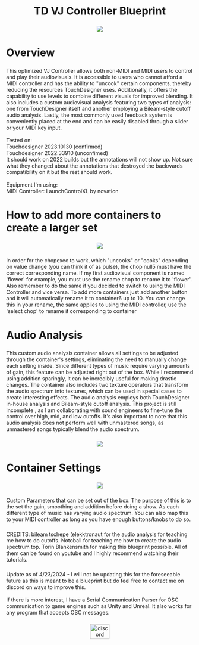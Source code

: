 <h1 align="center">TD VJ Controller Blueprint</h1>

###

<div align="center">
  <img height="" src="https://freight.cargo.site/w/1851/h/861/i/S1638342408656037859169199731133/VJ-Controller.png"  />
</div>

###

<h1 align="left">Overview</h1>

###

<p align="left">This optimized VJ Controller allows both non-MIDI and MIDI users to control and play their audiovisuals. It is accessible to users who cannot afford a MIDI controller and has the ability to "uncook" certain components, thereby reducing the resources TouchDesigner uses. Additionally, it offers the capability to use levels to combine different visuals for improved blending. It also includes a custom audiovisual analysis featuring two types of analysis: one from TouchDesigner itself and another employing a Bileam-style cutoff audio analysis. Lastly, the most commonly used feedback system is conveniently placed at the end and can be easily disabled through a slider or your MIDI key input. <br><br>Tested on:<br>Touchdesigner 2023.10130 (confirmed)<br>Touchdesigner 2022.33910 (unconfimed)<br>It should work on 2022 builds but the annotations will not show up. Not sure what they changed about the annotations that destroyed the backwards compatibility on it but the rest should work. <br><br>Equipment I'm using: <br>MIDI Controller: LaunchControlXL by novation</p>

###

<h1 align="left">How to add more containers to create a larger set</h1>

###

<div align="center">
  <img height="" src="https://i.postimg.cc/Vv5KRK5z/Screenshot-2024-04-24-101643.png"  />
</div>

###

<p align="left">In order for the chopexec to work, which "uncooks" or "cooks" depending on value change (you can think it of as pulse), the chop null5 must have the correct corresponding name. If my first audiovisual component is named 'flower' for example, you must use the rename chop to rename it to 'flower'.  Also remember to do the same if you decided to switch to using the MIDI Controller and vice versa. To add more containers just add another button and it will automatically rename it to container6 up to 10. You can change this in your rename, the same applies to using the MIDI controller, use the 'select chop' to rename it corresponding to container</p>

###

<h1 align="left">Audio Analysis</h1>

###

<p align="left">This custom audio analysis container allows all settings to be adjusted through the container's settings, eliminating the need to manually change each setting inside. Since different types of music require varying amounts of gain, this feature can be adjusted right out of the box. While I recommend using addition sparingly, it can be incredibly useful for making drastic changes. The container also includes two texture operators that transform the audio spectrum into textures, which can be used in special cases to create interesting effects. The audio analysis employs both TouchDesigner in-house analysis and Bileam-style cutoff analysis. This project is still incomplete , as I am collaborating with sound engineers to fine-tune the control over high, mid, and low cutoffs. It's also important to note that this audio analysis does not perform well with unmastered songs, as unmastered songs typically blend the audio spectrum.</p>

###

<div align="center">
  <img height="" src="https://freight.cargo.site/w/1183/h/706/i/J1638355527648381688075537101245/Audio-analysis.png"  />
</div>

###

<h1 align="left">Container Settings</h1>

###

<div align="center">
  <img height="" src="https://freight.cargo.site/w/1240/h/750/i/I1638390725069091994027755319741/Audio-Anaylsis.png"  />
</div>

###

<p align="left">Custom Parameters that can be set out of the box. The purpose of this is to the set the gain, smoothing and addition before doing a show. As each different type of music has varying audio spectrum. You can also map this to your MIDI controller as long as you have enough buttons/knobs to do so.</p>

###

<p align="left">CREDITS: bileam tschepe (elekktronaut for the audio analysis for teaching me how to do cutoffs. Notoball for teaching me how to create the audio spectrum top. Torin Blankensmith for making this blueprint possible. All of them can be found on youtube and I highly  recommend watching their tutorials.</p>

###

<p align="left">Update as of 4/23/2024 - I will not be updating this for the foreseeable future as this is meant to be a blueprint but do feel free to contact me on discord on ways to improve this.<br><br>If there is more interest, I have a Serial Communication Parser for OSC communication to game engines such as Unity and Unreal. It also works for any program that accepts OSC messages.</p>

###

<div align="center">
  <a href="https://discord.com/users/po_tat" target="_blank">
    <img src="https://raw.githubusercontent.com/maurodesouza/profile-readme-generator/master/src/assets/icons/social/discord/default.svg" width="52" height="40" alt="discord logo"  />
  </a>
</div>

###
